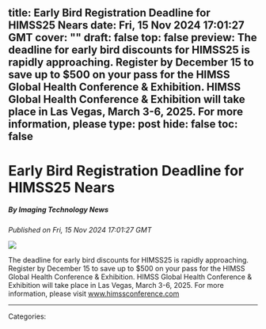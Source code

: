 title: Early Bird Registration Deadline for HIMSS25 Nears
date: Fri, 15 Nov 2024 17:01:27 GMT
cover: ""
draft: false
top: false
preview: The deadline for early bird discounts for HIMSS25 is rapidly approaching. Register by December 15 to save up to $500 on your pass for the HIMSS Global Health Conference & Exhibition. HIMSS Global Health Conference & Exhibition will take place in Las Vegas, March 3-6, 2025. For more information, please
type: post
hide: false
toc: false
---

# Early Bird Registration Deadline for HIMSS25 Nears
##### By Imaging Technology News
_Published on Fri, 15 Nov 2024 17:01:27 GMT_

![](http://www.itnonline.com/sites/default/files/HIMSS%20Logo_3.png)

The deadline for early bird discounts for HIMSS25 is rapidly approaching. Register by December 15 to save up to $500 on your pass for the HIMSS Global Health Conference & Exhibition. HIMSS Global Health Conference & Exhibition will take place in Las Vegas, March 3-6, 2025. For more information, please visit www.himssconference.com

---
Categories: 
